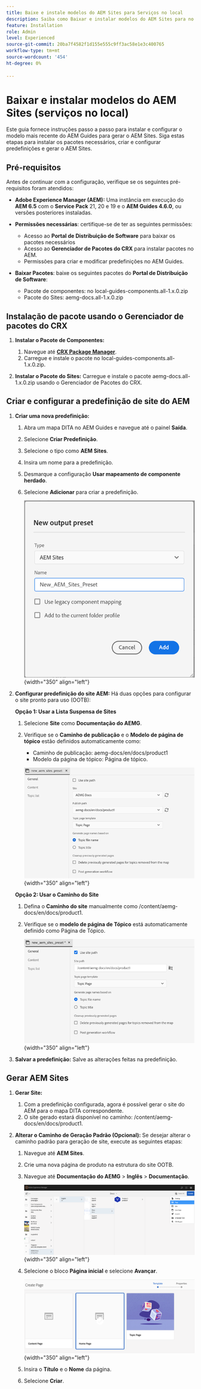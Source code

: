 ```yaml
---
title: Baixe e instale modelos do AEM Sites para Serviços no local
description: Saiba como Baixar e instalar modelos do AEM Sites para no Prem Services
feature: Installation
role: Admin
level: Experienced
source-git-commit: 20ba7f4582f1d155e555c9ff3ac58e1e3c400765
workflow-type: tm+mt
source-wordcount: '454'
ht-degree: 0%

---
```


# Baixar e instalar modelos do AEM Sites (serviços no local)

Este guia fornece instruções passo a passo para instalar e configurar o modelo mais recente do AEM Guides para gerar o AEM Sites. Siga estas etapas para instalar os pacotes necessários, criar e configurar predefinições e gerar o AEM Sites.

## Pré-requisitos

Antes de continuar com a configuração, verifique se os seguintes pré-requisitos foram atendidos:

- **Adobe Experience Manager (AEM):** Uma instância em execução do **AEM 6.5** com o **Service Pack** 21, 20 e 19 e o **AEM Guides 4.6.0**, ou versões posteriores instaladas.

- **Permissões necessárias**: certifique-se de ter as seguintes permissões:

   - Acesso ao **Portal de Distribuição de Software** para baixar os pacotes necessários
   - Acesso ao **Gerenciador de Pacotes do CRX** para instalar pacotes no AEM.
   - Permissões para criar e modificar predefinições no AEM Guides.

- **Baixar Pacotes**: baixe os seguintes pacotes do **Portal de Distribuição de Software**:

   - Pacote de componentes: no local-guides-components.all-1.x.0.zip
   - Pacote do Sites: aemg-docs.all-1.x.0.zip

## Instalação de pacote usando o Gerenciador de pacotes do CRX

1. **Instalar o Pacote de Componentes:**
   1. Navegue até [**CRX Package Manager**](http://&lt;your-aem-instance>/crx/packmgr).
   2. Carregue e instale o pacote no local-guides-components.all-1.x.0.zip.

2. **Instalar o Pacote do Sites:** Carregue e instale o pacote aemg-docs.all-1.x.0.zip usando o Gerenciador de Pacotes do CRX.


## Criar e configurar a predefinição de site do AEM

1. **Criar uma nova predefinição:**
   1. Abra um mapa DITA no AEM Guides e navegue até o painel **Saída**.
   2. Selecione **Criar Predefinição**.
   3. Selecione o tipo como **AEM Sites**.
   4. Insira um nome para a predefinição.
   5. Desmarque a configuração **Usar mapeamento de componente herdado**.
   6. Selecione **Adicionar** para criar a predefinição.

      ![Nova caixa de diálogo de predefinição de saída](/help/product-guide/knowledge-base/kb-articles/assets/publishing/new-output-preset.png){width="350" align="left"}


2. **Configurar predefinição do site AEM:** Há duas opções para configurar o site pronto para uso (OOTB):

   **Opção 1: Usar a Lista Suspensa de Sites**

   1. Selecione **Site** como **Documentação do AEMG**.
   2. Verifique se o **Caminho de publicação** e o **Modelo de página de tópico** estão definidos automaticamente como:
      - Caminho de publicação: aemg-docs/en/docs/product1
      - Modelo da página de tópico: Página de tópico.

      ![Usar lista suspensa de sites](/help/product-guide/knowledge-base/kb-articles/assets/publishing/use-site-dropdown.png){width="350" align="left"}

   **Opção 2: Usar o Caminho do Site**

   1. Defina o **Caminho do site** manualmente como /content/aemg-docs/en/docs/product1.
   2. Verifique se o **modelo de página de Tópico** está automaticamente definido como Página de Tópico.

      ![Usar Caminho do Site](/help/product-guide/knowledge-base/kb-articles/assets/publishing/use-site-path.png){width="350" align="left"}

3. **Salvar a predefinição:** Salve as alterações feitas na predefinição.

## Gerar AEM Sites

1. **Gerar Site:**
   1. Com a predefinição configurada, agora é possível gerar o site do AEM para o mapa DITA correspondente.
   2. O site gerado estará disponível no caminho: /content/aemg-docs/en/docs/product1.
2. **Alterar o Caminho de Geração Padrão (Opcional):** Se desejar alterar o caminho padrão para geração de site, execute as seguintes etapas:

   1. Navegue até **AEM Sites**.
   2. Crie uma nova página de produto na estrutura do site OOTB.
   3. Navegue até **Documentação do AEMG** > **Inglês** > **Documentação**.

      ![Criar página na estrutura de Site do AEM &#x200B;](/help/product-guide/knowledge-base/kb-articles/assets/publishing/create-new-page.png){width="350" align="left"}

   4. Selecione o bloco **Página inicial** e selecione **Avançar**.

      ![Selecionar bloco da página inicial](/help/product-guide/knowledge-base/kb-articles/assets/publishing/home-page-tile.png){width="350" align="left"}

   5. Insira o **Título** e o **Nome** da página.
   6. Selecione **Criar**.

